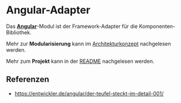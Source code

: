 # Angular-Adapter

Das [**Angular**](https://angular.io)-Modul ist der Framework-Adapter für die Komponenten-Bibliothek.

Mehr zur **Modularisierung** kann im [Architekturkonzept](https://public-ui.github.io/docs/concepts/architecture) nachgelesen werden.

Mehr zum **Projekt** kann in der [README](https://public-ui.github.io/docs) nachgelesen werden.

## Referenzen

- <https://entwickler.de/angular/der-teufel-steckt-im-detail-001/>
